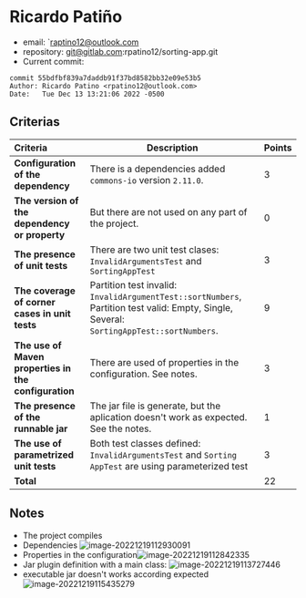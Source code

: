 # Ricardo Patiño

* email: `raptino12@outlook.com
* repository: git@gitlab.com:rpatino12/sorting-app.git
* Current commit:
```shell
commit 55bdfbf839a7daddb91f37bd8582bb32e09e53b5
Author: Ricardo Patino <rpatino12@outlook.com>
Date:   Tue Dec 13 13:21:06 2022 -0500
```

## Criterias
| Criteria                                             | Description                                                  | Points |
| :--------------------------------------------------- | ------------------------------------------------------------ | ------ |
| **Configuration of the dependency**                  | There is a dependencies added `commons-io` version `2.11.0`. | 3      |
| **The version of the dependency or property**        | But there are not used on any part of the project.           | 0      |
| **The presence of unit tests**                       | There are two unit test clases: `InvalidArgumentsTest` and `SortingAppTest` | 3      |
| **The coverage of corner cases in unit tests**       | Partition test invalid: `InvalidArgumentTest::sortNumbers`, Partition test valid: Empty, Single, Several: `SortingAppTest::sortNumbers`. | 9      |
| **The use of Maven properties in the configuration** | There are used of properties in the configuration. See notes. | 3      |
| **The presence of the runnable jar**                 | The jar file is generate, but the aplication doesn't work as expected. See the notes. | 1      |
| **The use of parametrized unit tests**               | Both test classes defined: `InvalidArgumentsTest` and `Sorting AppTest` are using parameterized test | 3      |
| **Total**                                            |                                                              | 22     |

## Notes

* The project compiles
* Dependencies ![image-20221219112930091](/home/juancardona/Workbench/java-deep-epam-2022-23/images/image-20221219112930091.png)
* Properties in the configuration![image-20221219112842335](/home/juancardona/Workbench/java-deep-epam-2022-23/images/image-20221219112842335.png)
* Jar plugin definition with a main class: ![image-20221219113727446](/home/juancardona/.var/app/io.typora.Typora/config/Typora/typora-user-images/image-20221219113727446.png)
* executable jar doesn't works according expected![image-20221219115435279](/home/juancardona/Workbench/java-deep-epam-2022-23/images/image-20221219115435279.png)

